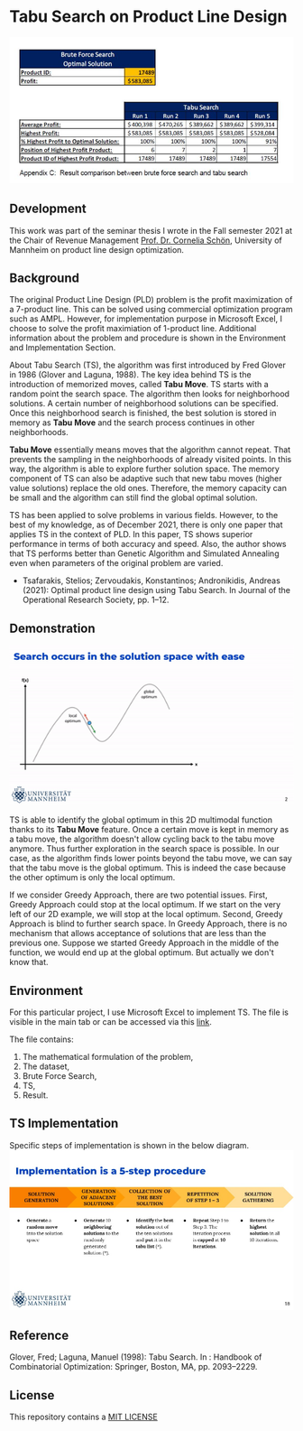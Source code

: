 # Tabu Search on Product Line Design

![](images/Brute%20Force%20versus%20Tabu%20Search.JPG)

## Development
This work was part of the seminar thesis I wrote in the Fall semester 2021 at the Chair of Revenue Management [Prof. Dr. Cornelia Schön](https://www.bwl.uni-mannheim.de/schoen/ "Prof. Dr. Cornelia Schön"), University of Mannheim on product line design optimization. 

## Background
The original Product Line Design (PLD) problem is the profit maximization of a 7-product line. This can be solved using commercial optimization program such as AMPL. However, for implementation purpose in Microsoft Excel, I choose to solve the profit maximiation of 1-product line. Additional information about the problem and procedure is shown in the Environment and Implementation Section.

About Tabu Search (TS), the algorithm was first introduced by Fred Glover in 1986 (Glover and Laguna, 1988). The key idea behind TS is the introduction of memorized moves, called **Tabu Move**. TS starts with a random point the search space. The algorithm then looks for neighborhood solutions. A certain number of neighborhood solutions can be specified. Once this neighborhood search is finished, the best solution is stored in memory as **Tabu Move** and the search process continues in other neighborhoods. 

**Tabu Move** essentially means moves that the algorithm cannot repeat. That prevents the sampling in the neighborhoods of already visited points. In this way, the algorithm is able to explore further solution space. The memory component of TS can also be adaptive such that new tabu moves (higher value solutions) replace the old ones. Therefore, the memory capacity can be small and the algorithm can still find the global optimal solution. 

TS has been applied to solve problems in various fields. However, to the best of my knowledge, as of December 2021, there is only one paper that applies TS in the context of PLD. In this paper, TS shows superior performance in terms of both accuracy and speed. Also, the author shows that TS performs better than Genetic Algorithm and Simulated Annealing even when parameters of the original problem are varied. 
* Tsafarakis, Stelios; Zervoudakis, Konstantinos; Andronikidis, Andreas (2021): Optimal product line design using Tabu Search. In Journal of the Operational Research Society, pp. 1–12.

## Demonstration
![](images/Tabu%20Search%202D%20Demonstration.gif)

TS is able to identify the global optimum in this 2D multimodal function thanks to its **Tabu Move** feature. Once a certain move is kept in memory as a tabu move, the algorithm doesn't allow cycling back to the tabu move anymore. Thus further exploration in the search space is possible. In our case, as the algorithm finds lower points beyond the tabu move, we can say that the tabu move is the global optimum. This is indeed the case because the other optimum is only the local optimum.

If we consider Greedy Approach, there are two potential issues. First, Greedy Approach could stop at the local optimum. If we start on the very left of our 2D example, we will stop at the local optimum. Second, Greedy Approach is blind to further search space. In Greedy Approach, there is no mechanism that allows acceptance of solutions that are less than the previous one. Suppose we started Greedy Approach in the middle of the function, we would end up at the global optimum. But actually we don't know that.

## Environment
For this particular project, I use Microsoft Excel to implement TS. The file is visible in the main tab or can be accessed via this [link](https://github.com/iamphuc/Tabu-Search/blob/main/OPM_781_Software_Nguyen_Phuc.xlsx).

The file contains:
1. The mathematical formulation of the problem, 
2. The dataset, 
3. Brute Force Search, 
4. TS, 
5. Result.

## TS Implementation
Specific steps of implementation is shown in the below diagram.
![](images/TS%20Implementation%20Step.jpg)

## Reference
Glover, Fred; Laguna, Manuel (1998): Tabu Search. In : Handbook of Combinatorial Optimization: Springer, Boston, MA, pp. 2093–2229.

## License
This repository contains a [MIT LICENSE](https://github.com/iamphuc/Tabu-Search/blob/main/LICENSE)

